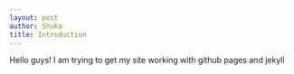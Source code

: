 ```yaml
---
layout: post
author: Shuka
title: Introduction
---
```


Hello guys! I am trying to get my site working with github pages and jekyll